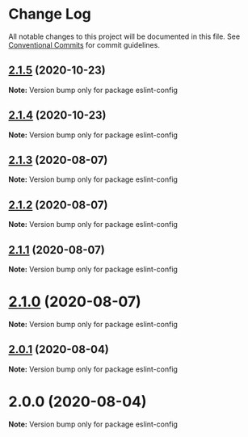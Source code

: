 # Change Log

All notable changes to this project will be documented in this file.
See [Conventional Commits](https://conventionalcommits.org) for commit guidelines.

## [2.1.5](https://github.com/codeday/eslint-config/compare/v2.1.4...v2.1.5) (2020-10-23)

**Note:** Version bump only for package eslint-config





## [2.1.4](https://github.com/codeday/eslint-config/compare/v2.1.3...v2.1.4) (2020-10-23)

**Note:** Version bump only for package eslint-config





## [2.1.3](https://github.com/codeday/eslint-config/compare/v2.1.2...v2.1.3) (2020-08-07)

**Note:** Version bump only for package eslint-config





## [2.1.2](https://github.com/codeday/eslint-config/compare/v2.1.1...v2.1.2) (2020-08-07)

**Note:** Version bump only for package eslint-config





## [2.1.1](https://github.com/codeday/eslint-config/compare/v2.1.0...v2.1.1) (2020-08-07)

**Note:** Version bump only for package eslint-config





# [2.1.0](https://github.com/codeday/eslint-config/compare/v2.0.1...v2.1.0) (2020-08-07)

**Note:** Version bump only for package eslint-config





## [2.0.1](https://github.com/codeday/eslint-config/compare/v2.0.0...v2.0.1) (2020-08-04)

**Note:** Version bump only for package eslint-config





# 2.0.0 (2020-08-04)

**Note:** Version bump only for package eslint-config
